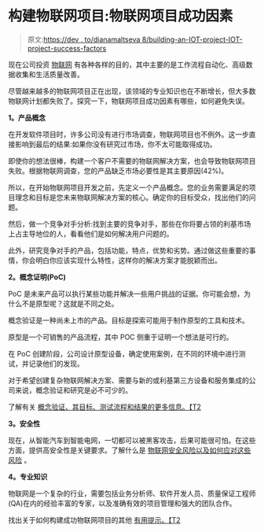 # 构建物联网项目:物联网项目成功因素

> 原文:[https://dev . to/dianamaltseva 8/building-an-IOT-project-IOT-project-success-factors](https://dev.to/dianamaltseva8/building-an-iot-project-iot-project-success-factors)

现在公司投资 [物联网](https://www.i-scoop.eu/internet-of-things-guide/) 有各种各样的目的，其中主要的是工作流程自动化、高级数据收集和生活质量改善。

尽管越来越多的物联网项目正在出现，该领域的专业知识也在不断增长，但大多数物联网计划都失败了。探究一下，物联网项目成功因素有哪些，如何避免失误。

**1。产品概念**

在开发软件项目时，许多公司没有进行市场调查，物联网项目也不例外。这一步直接影响到最后的结果:如果你没有研究过市场，你不太可能取得成功。

即使你的想法很棒，构建一个客户不需要的物联网解决方案，也会导致物联网项目失败。根据物联网调查，您的产品缺乏市场必要性是其主要原因(42%)。

所以，在开始物联网项目开发之前，先定义一个产品概念。您的业务需要满足的项目理念和目标是您未来物联网解决方案的核心。确定你的目标受众，找出他们的问题。

然后，做一个竞争对手分析:找到主要的竞争对手，那些在你将要占领的利基市场上占主导地位的人，看看他们是如何解决用户问题的。

此外，研究竞争对手的产品，包括功能，特点，优势和劣势。通过做这些重要的事情，你会明白你应该实现什么特性，这样你的解决方案才能脱颖而出。

**2。概念证明(PoC)**

PoC 是未来产品可以执行某些功能并解决一些用户挑战的证据。你可能会想，为什么不是原型呢？这就是不同之处。

概念验证是一种尚未上市的产品。目标是探索可能用于制作原型的工具和技术。

原型是一个可销售的产品流程，其中 POC 侧重于证明一个想法是可行的。

在 PoC 创建阶段，公司设计原型设备，确定使用案例，在不同的环境中进行测试，并记录他们的发现。

对于希望创建复杂物联网解决方案、需要与新的或利基第三方设备和服务集成的公司来说，概念验证和研究是必不可少的。

了解有关 [概念验证、其目标、测试流程和结果的更多信息。【T2](https://software.intel.com/en-us/blogs/2016/03/04/building-a-proof-of-concept-on-intel-iot-architecture)

**3。安全性**

现在，从智能汽车到智能电网，一切都可以被黑客攻击，后果可能很可怕。在这些方面，提供高安全性是关键要求。了解什么是 [物联网安全风险以及如何应对这些风险](https://smartym.pro/blog/should-companies-invest-in-the-internet-of-things-despite-security-risks/) 。

**4。专业知识**

物联网是一个复杂的行业，需要包括业务分析师、软件开发人员、质量保证工程师(QA)在内的经验丰富的专家，以及准确有效的项目管理和强大的团队合作。

找出关于如何构建成功物联网项目的其他 [有用提示。【T2](https://smartym.pro/blog/iot-application-development-what-are-the-factors-of-iot-project-success/)